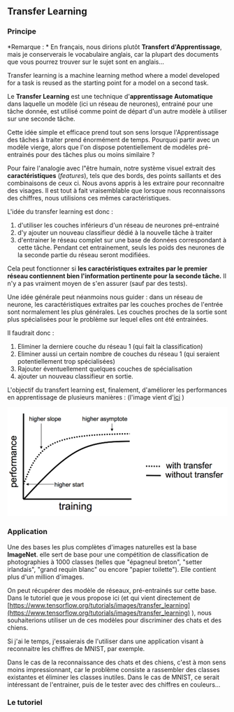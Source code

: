 ## Transfer Learning

### Principe

*Remarque : * En français, nous dirions plutôt **Transfert d'Apprentissage**, mais je
conserverais le vocabulaire anglais, car la plupart des documents que vous
pourrez trouver sur le sujet sont en anglais...

Transfer learning is a machine learning method where a model developed for a task is reused as the starting point for a model on a second task.

Le **Transfer Learning** est une technique d'**apprentissage Automatique**
dans laquelle un modèle (ici un réseau de neurones), entrainé pour une tâche
donnée, est utilisé comme point de départ d'un autre modèle à utiliser sur
une seconde tâche.

Cette idée simple et efficace prend tout son sens lorsque l'Apprentissage
des tâches à traiter prend énormément de temps. Pourquoi partir avec un modèle
vierge, alors que l'on dispose potentiellement de modèles pré-entrainés pour
des tâches plus ou moins similaire ?

Pour faire l'analogie avec l"être humain, notre système visuel extrait des
**caractéristiques** (*features*), tels que des bords, des points saillants et
des combinaisons de ceux ci. Nous avons appris à les extraire pour
reconnaitre des visages. Il est tout à fait vraisemblable que lorsque nous
reconnaissons des chiffres, nous utilisions ces mêmes caractéristiques.

L'idée du transfer learning est donc :
1. d'utiliser les couches inférieurs d'un réseau de neurones pré-entrainé
2. d'y ajouter un nouveau classifieur dédié à la nouvelle tâche à traiter
3. d'entrainer le réseau complet sur une base de données correspondant à cette
tâche. Pendant cet entrainement, seuls les poids des neurones de la seconde
partie du réseau seront modifiées.

Cela peut fonctionner si **les caractéristiques extraites par le premier réseau
contiennent bien l'information pertinente pour la seconde tâche.**
Il n'y a pas vraiment moyen de s'en assurer (sauf par des tests).

Une idée générale peut néanmoins nous guider : dans un réseau de neurone,
les caractéristiques extraites par les couches proches de l'entrée sont normalement
les plus générales. Les couches proches de la sortie sont plus spécialisées
pour le problème sur lequel elles ont été entrainées.

Il faudrait donc :
1. Eliminer la derniere couche du réseau 1 (qui fait la classification)
2. Eliminer aussi un certain nombre de couches du réseau 1 (qui seraient
  potentiellement trop spécialisées)
3. Rajouter éventuellement quelques couches de spécialisation
4. ajouter un nouveau classifieur en sortie.

L'objectif du transfert learning est, finalement, d'améliorer les performances
en apprentissage de plusieurs manières : (l'image vient d'[ici](https://machinelearningmastery.com/transfer-learning-for-deep-learning/) )

![improve learning](improve-learning.png)

### Application

Une des bases les plus complètes d'images naturelles est la base **ImageNet**.
elle sert de base pour une compétition de classification de photographies
à 1000 classes (telles que "épagneul breton", "setter irlandais",
"grand requin blanc" ou encore "papier toilette"). Elle contient plus d'un
million d'images.

On peut récupérer des modèle de réseaux, pré-entrainés sur cette base.
Dans le tutoriel que je vous propose ici (et qui vient directement
de [https://www.tensorflow.org/tutorials/images/transfer_learning](https://www.tensorflow.org/tutorials/images/transfer_learning) ),
nous souhaiterions utiliser un de ces modèles pour discriminer des chats
et des chiens.

Si j'ai le temps, j'essaierais de l'utiliser dans une application visant à
reconnaitre les chiffres de MNIST, par exemple.

Dans le cas de la reconnaissance des chats et des chiens, c'est à mon sens
moins impressionnant, car le problème consiste a rassembler des classes
existantes et éliminer les classes inutiles. Dans le cas de MNIST, ce serait
intéressant de l'entrainer, puis de le tester avec des chiffres en couleurs...


### Le tutoriel
